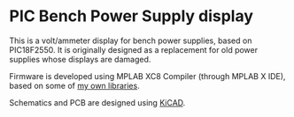 # PIC Bench Power Supply display

This is a volt/ammeter display for bench power supplies, based on PIC18F2550.
It is originally designed as a replacement for old power supplies whose displays
are damaged.

Firmware is developed using MPLAB XC8 Compiler (through MPLAB X IDE), based
on some of [my own libraries].

Schematics and PCB are designed using [KiCAD].

[my own libraries]: https://github.com/gutierrezps/PIC18F2550_Libraries
[KiCAD]: https://kicad.org/
